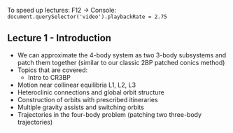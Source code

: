 To speed up lectures:
F12 -> Console:
`document.querySelector('video').playbackRate = 2.75`
## Lecture 1 - Introduction
- We can approximate the 4-body system as two 3-body subsystems and patch them together (similar to our classic 2BP patched conics method)
- Topics that are covered:
	- Intro to CR3BP
- Motion near collinear equilibria L1, L2, L3
- Heteroclinic connections and global orbit structure
- Construction of orbits with prescribed itineraries
- Multiple gravity assists and switching orbits
- Trajectories in the four-body problem (patching two three-body trajectories)